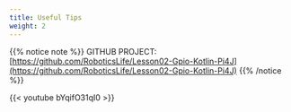 ```yaml
---
title: Useful Tips
weight: 2
---
```


{{% notice note %}}
GITHUB PROJECT: [https://github.com/RoboticsLife/Lesson02-Gpio-Kotlin-Pi4J](https://github.com/RoboticsLife/Lesson02-Gpio-Kotlin-Pi4J)
{{% /notice %}}



{{< youtube bYqifO31qI0 >}}
